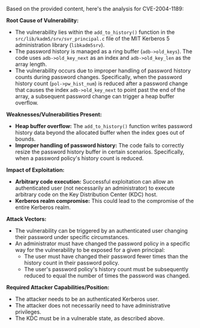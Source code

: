 Based on the provided content, here's the analysis for CVE-2004-1189:

**Root Cause of Vulnerability:**

*   The vulnerability lies within the `add_to_history()` function in the `src/lib/kadm5/srv/svr_principal.c` file of the MIT Kerberos 5 administration library (`libkadm5srv`).
*   The password history is managed as a ring buffer (`adb->old_keys`). The code uses `adb->old_key_next` as an index and `adb->old_key_len` as the array length.
*   The vulnerability occurs due to improper handling of password history counts during password changes. Specifically, when the password history count (`pol->pw_hist_num`) is reduced after a password change that causes the index `adb->old_key_next` to point past the end of the array, a subsequent password change can trigger a heap buffer overflow.

**Weaknesses/Vulnerabilities Present:**

*   **Heap buffer overflow:** The `add_to_history()` function writes password history data beyond the allocated buffer when the index goes out of bounds.
*   **Improper handling of password history:** The code fails to correctly resize the password history buffer in certain scenarios. Specifically, when a password policy's history count is reduced.

**Impact of Exploitation:**

*   **Arbitrary code execution:** Successful exploitation can allow an authenticated user (not necessarily an administrator) to execute arbitrary code on the Key Distribution Center (KDC) host.
*   **Kerberos realm compromise:** This could lead to the compromise of the entire Kerberos realm.

**Attack Vectors:**

*   The vulnerability can be triggered by an authenticated user changing their password under specific circumstances.
*   An administrator must have changed the password policy in a specific way for the vulnerability to be exposed for a given principal:
    * The user must have changed their password fewer times than the history count in their password policy.
    *  The user's password policy's history count must be subsequently reduced to equal the number of times the password was changed.

**Required Attacker Capabilities/Position:**

*   The attacker needs to be an authenticated Kerberos user.
*   The attacker does not necessarily need to have administrative privileges.
*   The KDC must be in a vulnerable state, as described above.